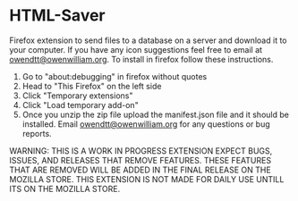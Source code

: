 # HTML-Saver
Firefox extension to send files to a database on a server and download it to your computer.
If you have any icon suggestions feel free to email at owendtt@owenwilliam.org.
To install in firefox follow these instructions.
1. Go to "about:debugging" in firefox without quotes
2. Head to "This Firefox" on the left side
3. Click "Temporary extensions"
4. Click "Load temporary add-on"
5. Once you unzip the zip file upload the manifest.json file and it should be installed.
Email owendtt@owenwilliam.org for any questions or bug reports.

WARNING: THIS IS A WORK IN PROGRESS EXTENSION EXPECT BUGS, ISSUES, AND RELEASES THAT REMOVE FEATURES. THESE FEATURES THAT ARE REMOVED WILL BE ADDED IN THE FINAL RELEASE ON THE MOZILLA STORE.
THIS EXTENSION IS NOT MADE FOR DAILY USE UNTILL ITS ON THE MOZILLA STORE.
